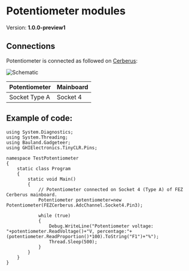 # Potentiometer modules
Version: __1.0.0-preview1__

## Connections ##
Potentiometer is connected as followed on [Cerberus](http://docs.ghielectronics.com/hardware/legacy_products/gadgeteer/fez_cerberus.html):

![Schematic](Gadgeteer-Potentiometer-Cerberus.jpg)

Potentiometer    | Mainboard
------------- | ----------
Socket Type A | Socket 4

## Example of code:
```CSharp
using System.Diagnostics;
using System.Threading;
using Bauland.Gadgeteer;
using GHIElectronics.TinyCLR.Pins;

namespace TestPotentiometer
{
    static class Program
    {
        static void Main()
        {
            // Potentiometer connected on Socket 4 (Type A) of FEZ Cerberus mainboard.
            Potentiometer potentiometer=new Potentiometer(FEZCerberus.AdcChannel.Socket4.Pin3);

            while (true)
            {
                Debug.WriteLine("Potentiometer voltage: "+potentiometer.ReadVoltage()+"V, percentage:"+(potentiometer.ReadProportion()*100).ToString("F1")+"%");
                Thread.Sleep(500);
            }
        }
    }
}
```

